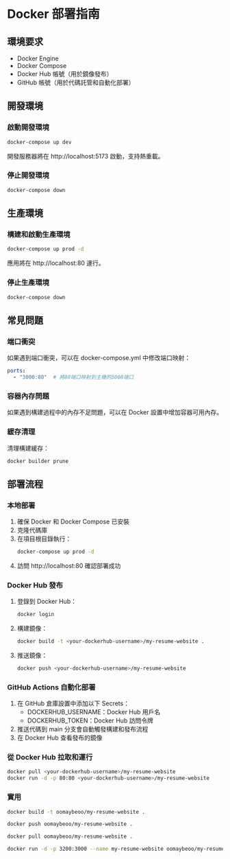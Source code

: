 # Docker 部署指南

## 環境要求
- Docker Engine
- Docker Compose
- Docker Hub 帳號（用於鏡像發布）
- GitHub 帳號（用於代碼託管和自動化部署）

## 開發環境

### 啟動開發環境
```bash
docker-compose up dev
```

開發服務器將在 http://localhost:5173 啟動，支持熱重載。

### 停止開發環境
```bash
docker-compose down
```

## 生產環境

### 構建和啟動生產環境
```bash
docker-compose up prod -d
```

應用將在 http://localhost:80 運行。

### 停止生產環境
```bash
docker-compose down
```

## 常見問題

### 端口衝突
如果遇到端口衝突，可以在 docker-compose.yml 中修改端口映射：
```yaml
ports:
  - "3000:80"  # 將80端口映射到主機的3000端口
```

### 容器內存問題
如果遇到構建過程中的內存不足問題，可以在 Docker 設置中增加容器可用內存。

### 緩存清理
清理構建緩存：
```bash
docker builder prune
```

## 部署流程

### 本地部署
1. 確保 Docker 和 Docker Compose 已安裝
2. 克隆代碼庫
3. 在項目根目錄執行：
   ```bash
   docker-compose up prod -d
   ```
4. 訪問 http://localhost:80 確認部署成功

### Docker Hub 發布
1. 登錄到 Docker Hub：
   ```bash
   docker login
   ```
2. 構建鏡像：
   ```bash
   docker build -t <your-dockerhub-username>/my-resume-website .
   ```
3. 推送鏡像：
   ```bash
   docker push <your-dockerhub-username>/my-resume-website
   ```

### GitHub Actions 自動化部署
1. 在 GitHub 倉庫設置中添加以下 Secrets：
   - DOCKERHUB_USERNAME：Docker Hub 用戶名
   - DOCKERHUB_TOKEN：Docker Hub 訪問令牌
2. 推送代碼到 main 分支會自動觸發構建和發布流程
3. 在 Docker Hub 查看發布的鏡像

### 從 Docker Hub 拉取和運行
```bash
docker pull <your-dockerhub-username>/my-resume-website
docker run -d -p 80:80 <your-dockerhub-username>/my-resume-website
```




### 實用
```bash
docker build -t oomaybeoo/my-resume-website .

docker push oomaybeoo/my-resume-website .

docker pull oomaybeoo/my-resume-website .

docker run -d -p 3200:3000 --name my-resume-website oomaybeoo/my-resume-website
```
